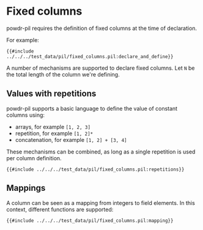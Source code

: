 # Fixed columns

powdr-pil requires the definition of fixed columns at the time of declaration.

For example:

```
{{#include ../../../test_data/pil/fixed_columns.pil:declare_and_define}}
```

A number of mechanisms are supported to declare fixed columns. Let `N` be the total length of the column we're defining.

## Values with repetitions

powdr-pil supports a basic language to define the value of constant columns using:
- arrays, for example `[1, 2, 3]`
- repetition, for example `[1, 2]*`
- concatenation, for example `[1, 2] + [3, 4]`

These mechanisms can be combined, as long as a single repetition is used per column definition.

```
{{#include ../../../test_data/pil/fixed_columns.pil:repetitions}}
```

## Mappings

A column can be seen as a mapping from integers to field elements. In this context, different functions are supported:

```
{{#include ../../../test_data/pil/fixed_columns.pil:mapping}}
```
